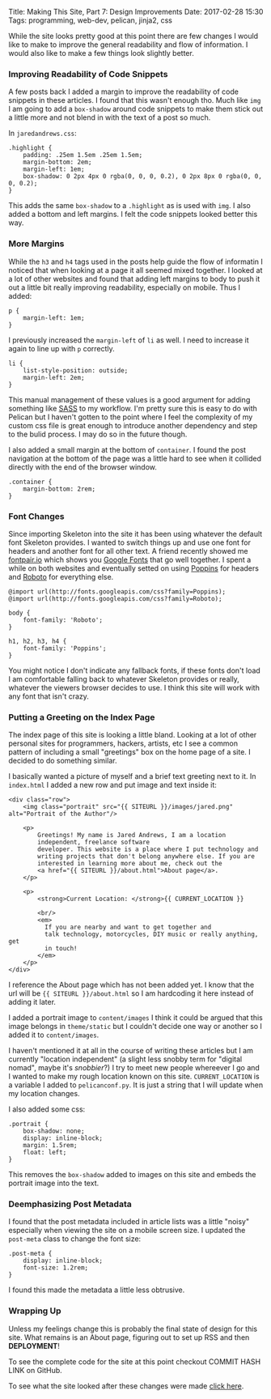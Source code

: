 Title: Making This Site, Part 7: Design Improvements
Date: 2017-02-28 15:30 
Tags: programming, web-dev, pelican, jinja2, css

While the site looks pretty good at this point there are few changes I would like to make to improve the general readability and flow of information. I would also like to make a few things look slightly better.

### Improving Readability of Code Snippets

A few posts back I added a margin to improve the readability of code snippets in these articles. I found that this wasn't enough tho. Much like `img` I am going to add a `box-shadow` around code snippets to make them stick out a little more and not blend in with the text of a post so much.

In `jaredandrews.css`:

    .highlight {
        padding: .25em 1.5em .25em 1.5em;
        margin-bottom: 2em;
        margin-left: 1em;
        box-shadow: 0 2px 4px 0 rgba(0, 0, 0, 0.2), 0 2px 8px 0 rgba(0, 0, 0, 0.2);
	}

This adds the same `box-shadow` to a `.highlight` as is used with `img`. I also added a bottom and left margins. I felt the code snippets looked better this way.

### More Margins

While the `h3` and `h4` tags used in the posts help guide the flow of informatin I noticed that when looking at a page it all seemed mixed together. I looked at a lot of other websites and found that adding left margins to body to push it out a little bit really improving readability, especially on mobile. Thus I added:

    p {
        margin-left: 1em;
    }

I previously increased the `margin-left` of `li` as well. I need to increase it again to line up with `p` correctly.

    li {
        list-style-position: outside;
        margin-left: 2em;
    }

This manual management of these values is a good argument for adding something like [SASS](http://sass-lang.com/) to my workflow. I'm pretty sure this is easy to do with Pelican but I haven't gotten to the point where I feel the complexity of my custom css file is great enough to introduce another dependency and step to the bulid process. I may do so in the future though.

I also added a small margin at the bottom of `container`. I found the post navigation at the bottom of the page was a little hard to see when it collided directly with the end of the browser window.

    .container {
        margin-bottom: 2rem;
    }

### Font Changes

Since importing Skeleton into the site it has been using whatever the default font Skeleton provides. I wanted to switch things up and use one font for headers and another font for all other text. A friend recently showed me [fontpair.io](http://fontpair.io) which shows you [Google Fonts](https://fonts.google.com/) that go well together. I spent a while on both websites and eventually setted on using [Poppins](https://fonts.google.com/specimen/Poppins) for headers and [Roboto](https://fonts.google.com/specimen/Roboto) for everything else.

    @import url(http://fonts.googleapis.com/css?family=Poppins);
    @import url(http://fonts.googleapis.com/css?family=Roboto);
    
    body {
        font-family: 'Roboto';
    }
    
    h1, h2, h3, h4 {
        font-family: 'Poppins';
    }

You might notice I don't indicate any fallback fonts, if these fonts don't load I am comfortable falling back to whatever Skeleton provides or really, whatever the viewers browser decides to use. I think this site will work with any font that isn't crazy. 

### Putting a Greeting on the Index Page

The index page of this site is looking a little bland. Looking at a lot of other personal sites for programmers, hackers, artists, etc I see a common pattern of including a small "greetings" box on the home page of a site. I decided to do something similar.

I basically wanted a picture of myself and a brief text greeting next to it. In `index.html` I added a new row and put image and text inside it:

    <div class="row">
		<img class="portrait" src="{{ SITEURL }}/images/jared.png" alt="Portrait of the Author"/>

	    <p>
	        Greetings! My name is Jared Andrews, I am a location
	        independent, freelance software
			developer. This website is a place where I put technology and
			writing projects that don't belong anywhere else. If you are
			interested in learning more about me, check out the
			<a href="{{ SITEURL }}/about.html">About page</a>.
		</p>

	    <p>
			<strong>Current Location: </strong>{{ CURRENT_LOCATION }}

	        <br/>
		    <em>
         	  If you are nearby and want to get together and
			  talk technology, motorcycles, DIY music or really anything, get
			  in touch!
		    </em>
		</p>
    </div>

I reference the About page which has not been added yet. I know that the url will be `{{ SITEURL }}/about.html` so I am hardcoding it here instead of adding it later.

I added a portrait image to `content/images` I think it could be argued that this image belongs in `theme/static` but I couldn't decide one way or another so I added it to `content/images`.

I haven't mentioned it at all in the course of writing these articles but I am currently "location independent" (a slight less snobby term for "digital nomad", maybe it's _snobbier_?) I try to meet new people whereever I go and I wanted to make my rough location known on this site. `CURRENT_LOCATION` is a variable I added to `pelicanconf.py`. It is just a string that I will update when my location changes.

I also added some css:

    .portrait {
        box-shadow: none;
        display: inline-block;
        margin: 1.5rem;
        float: left;
	}

This removes the `box-shadow` added to images on this site and embeds the portrait image into the text.

### Deemphasizing Post Metadata

I found that the post metadata included in article lists was a little "noisy" especially when viewing the site on a mobile screen size. I updated the `post-meta` class to change the font size:

    .post-meta {
        display: inline-block;
        font-size: 1.2rem;
	}

I found this made the metadata a little less obtrusive.

### Wrapping Up

Unless my feelings change this is probably the final state of design for this site. What remains is an About page, figuring out to set up RSS and then **DEPLOYMENT**!

To see the complete code for the site at this point checkout COMMIT HASH LINK on GitHub. 

To see what the site looked after these changes were made [click here](). 
